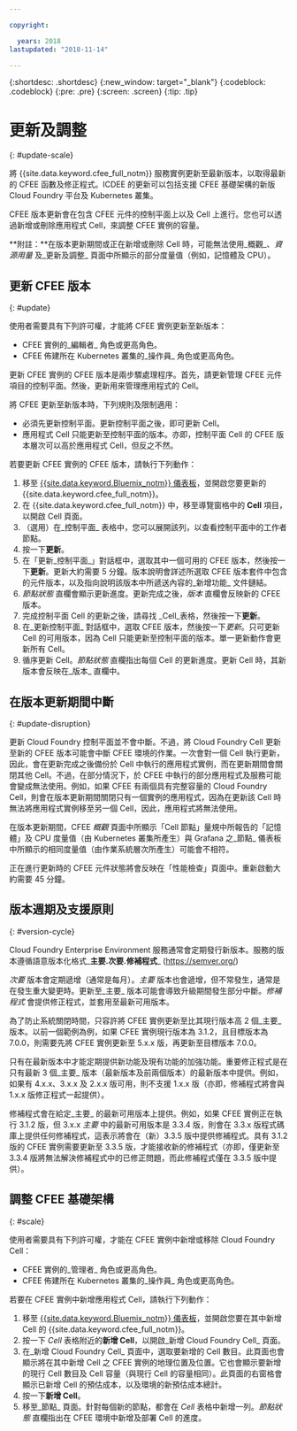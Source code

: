 ```yaml
---

copyright:

  years: 2018
lastupdated: "2018-11-14"

---
```


{:shortdesc: .shortdesc}
{:new_window: target="_blank"}
{:codeblock: .codeblock}
{:pre: .pre}
{:screen: .screen}
{:tip: .tip}

# 更新及調整
{: #update-scale}

將 {{site.data.keyword.cfee_full_notm}} 服務實例更新至最新版本，以取得最新的 CFEE 函數及修正程式。ICDEE 的更新可以包括支援 CFEE 基礎架構的新版 Cloud Foundry 平台及 Kubernetes 叢集。

CFEE 版本更新會在包含 CFEE 元件的控制平面上以及 Cell 上進行。您也可以透過新增或刪除應用程式 Cell，來調整 CFEE 實例的容量。

**附註：**在版本更新期間或正在新增或刪除 Cell 時，可能無法使用_概觀_、_資源用量_ 及_更新及調整_ 頁面中所顯示的部分度量值（例如，記憶體及 CPU）。

## 更新 CFEE 版本
{: #update}

使用者需要具有下列許可權，才能將 CFEE 實例更新至新版本：
   * CFEE 實例的_編輯者_ 角色或更高角色。
   * CFEE 佈建所在 Kubernetes 叢集的_操作員_ 角色或更高角色。

更新 CFEE 實例的 CFEE 版本是兩步驟處理程序。首先，請更新管理 CFEE 元件項目的控制平面。然後，更新用來管理應用程式的 Cell。

將 CFEE 更新至新版本時，下列規則及限制適用：
* 必須先更新控制平面。更新控制平面之後，即可更新 Cell。
* 應用程式 Cell 只能更新至控制平面的版本。亦即，控制平面 Cell 的 CFEE 版本層次可以高於應用程式 Cell，但反之不然。

若要更新 CFEE 實例的 CFEE 版本，請執行下列動作：
1. 移至 [{{site.data.keyword.Bluemix_notm}} 儀表板](https://console.bluemix.net/dashboard/apps/)，並開啟您要更新的 {{site.data.keyword.cfee_full_notm}}。
2. 在 {{site.data.keyword.cfee_full_notm}} 中，移至導覽窗格中的 **Cell** 項目，以開啟 Cell 頁面。
3. （選用）在_控制平面_ 表格中，您可以展開該列，以查看控制平面中的工作者節點。
4. 按一下**更新**。
5. 在「更新_控制平面_」對話框中，選取其中一個可用的 CFEE 版本，然後按一下**更新**。更新大約需要 5 分鐘。版本說明會詳述所選取 CFEE 版本套件中包含的元件版本，以及指向說明該版本中所遞送內容的_新增功能_ 文件鏈結。
6. _節點狀態_ 直欄會顯示更新進度。更新完成之後，_版本_ 直欄會反映新的 CFEE 版本。
7. 完成控制平面 Cell 的更新之後，請尋找 _Cell_表格，然後按一下**更新**。
8. 在_更新控制平面_ 對話框中，選取 CFEE 版本，然後按一下*更新*。只可更新 Cell 的可用版本，因為 Cell 只能更新至控制平面的版本。單一更新動作會更新所有 Cell。
9. 循序更新 Cell。_節點狀態_ 直欄指出每個 Cell 的更新進度。更新 Cell 時，其新版本會反映在_版本_ 直欄中。

## 在版本更新期間中斷
{: #update-disruption}

更新 Cloud Foundry 控制平面並不會中斷。不過，將 Cloud Foundry Cell 更新至新的 CFEE 版本可能會中斷 CFEE 環境的作業。一次會對一個 Cell 執行更新，因此，會在更新完成之後備份於 Cell 中執行的應用程式實例，而在更新期間會關閉其他 Cell。不過，在部分情況下，於 CFEE 中執行的部分應用程式及服務可能會變成無法使用。例如，如果 CFEE 有兩個具有完整容量的 Cloud Foundry Cell，則會在版本更新期間關閉只有一個實例的應用程式，因為在更新該 Cell 時無法將應用程式實例移至另一個 Cell，因此，應用程式將無法使用。  

在版本更新期間，CFEE _概觀_ 頁面中所顯示「Cell 節點」量規中所報告的「記憶體」及 CPU 度量值（由 Kubernetes 叢集所產生）與 Grafana 之_節點_ 儀表板中所顯示的相同度量值（由作業系統層次所產生）可能會不相符。

正在進行更新時的 CFEE 元件狀態將會反映在「性能檢查」頁面中。重新啟動大約需要 45 分鐘。

## 版本週期及支援原則
{: #version-cycle}

Cloud Foundry Enterprise Environment 服務通常會定期發行新版本。服務的版本遵循語意版本化格式_**主要.次要.修補程式**_ (https://semver.org/)

_次要_ 版本會定期遞增（通常是每月）。_主要_ 版本也會遞增，但不常發生，通常是在發生重大變更時。更新至_主要_ 版本可能會導致升級期間發生部分中斷。_修補程式_ 會提供修正程式，並套用至最新可用版本。 

為了防止系統關閉時間，只容許將 CFEE 實例更新至比其現行版本高 2 個_主要_ 版本。以前一個範例為例，如果 CFEE 實例現行版本為 3.1.2，且目標版本為 7.0.0，則需要先將 CFEE 實例更新至 5.x.x 版，再更新至目標版本 7.0.0。

只有在最新版本中才能定期提供新功能及現有功能的加強功能。重要修正程式是在只有最新 3 個_主要_ 版本（最新版本及前兩個版本）的最新版本中提供。例如，如果有 4.x.x、3.x.x 及 2.x.x 版可用，則不支援 1.x.x 版（亦即，修補程式將會與 1.x.x 版修正程式一起提供）。  

修補程式會在給定_主要_ 的最新可用版本上提供。例如，如果 CFEE 實例正在執行 3.1.2 版，但 3.x.x _主要_ 中的最新可用版本是 3.3.4 版，則會在 3.3.x 版程式碼庫上提供任何修補程式，這表示將會在（新）3.3.5 版中提供修補程式。具有 3.1.2 版的 CFEE 實例需要更新至 3.3.5 版，才能接收新的修補程式（亦即，僅更新至 3.3.4 版將無法解決修補程式中的已修正問題，而此修補程式僅在 3.3.5 版中提供）。

## 調整 CFEE 基礎架構
{: #scale}

使用者需要具有下列許可權，才能在 CFEE 實例中新增或移除 Cloud Foundry Cell：
* CFEE 實例的_管理者_ 角色或更高角色。
* CFEE 佈建所在 Kubernetes 叢集的_操作員_ 角色或更高角色。

若要在 CFEE 實例中新增應用程式 Cell，請執行下列動作：
1. 移至 [{{site.data.keyword.Bluemix_notm}} 儀表板](https://console.bluemix.net/dashboard/apps/)，並開啟您要在其中新增 Cell 的 {{site.data.keyword.cfee_full_notm}}。
2. 按一下 _Cell_ 表格附近的**新增 Cell**，以開啟_新增 Cloud Foundry Cell_ 頁面。
3. 在_新增 Cloud Foundry Cell_ 頁面中，選取要新增的 Cell 數目。此頁面也會顯示將在其中新增 Cell 之 CFEE 實例的地理位置及位置。它也會顯示要新增的現行 Cell 數目及 Cell 容量（與現行 Cell 的容量相同）。此頁面的右窗格會顯示已新增 Cell 的預估成本，以及環境的新預估成本總計。
4. 按一下**新增 Cell**。  
5. 移至_節點_ 頁面。針對每個新的節點，都會在 _Cell_ 表格中新增一列。_節點狀態_ 直欄指出在 CFEE 環境中新增及部署 Cell 的進度。
